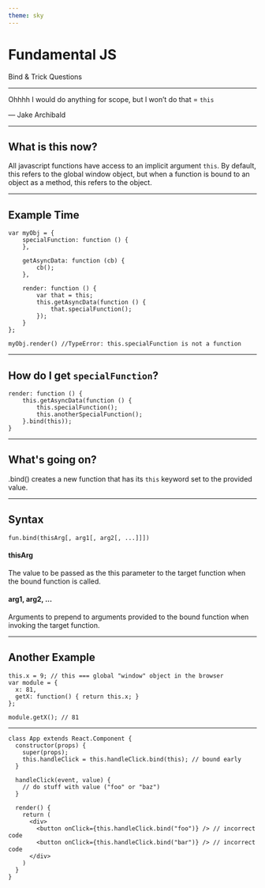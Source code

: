 ```yaml
---
theme: sky
---
```


# Fundamental JS

Bind & Trick Questions

---

Ohhhh I would do anything for scope, but I won’t do that = `this`

— Jake Archibald

---

## What is this now?

All javascript functions have access to an implicit argument `this`. By default, this refers to the global window object, but when a function is bound to an object as a method, this refers to the object.

---

## Example Time

```
var myObj = {
    specialFunction: function () {
    },

    getAsyncData: function (cb) {
        cb();
    },

    render: function () {
        var that = this;
        this.getAsyncData(function () {
            that.specialFunction();
        });
    }
};

myObj.render() //TypeError: this.specialFunction is not a function
```

---

## How do I get `specialFunction`?

```
render: function () {
    this.getAsyncData(function () {
        this.specialFunction();
        this.anotherSpecialFunction();
    }.bind(this));
}
```

---

## What's going on?

.bind() creates a new function that has its `this` keyword set to the provided value.

---

## Syntax

`fun.bind(thisArg[, arg1[, arg2[, ...]]])`

#### thisArg

The value to be passed as the this parameter to the target function when the bound function is called.

#### arg1, arg2, ...

Arguments to prepend to arguments provided to the bound function when invoking the target function.

---

## Another Example

```
this.x = 9; // this === global "window" object in the browser
var module = {
  x: 81,
  getX: function() { return this.x; }
};

module.getX(); // 81
```

---

```
class App extends React.Component {
  constructor(props) {
    super(props);
    this.handleClick = this.handleClick.bind(this); // bound early
  }

  handleClick(event, value) {
    // do stuff with value ("foo" or "baz")
  }

  render() {
    return (
      <div>
        <button onClick={this.handleClick.bind("foo")} /> // incorrect code
        <button onClick={this.handleClick.bind("bar")} /> // incorrect code
      </div>
    )
  }
}
```

